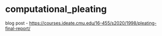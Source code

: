 # computational_pleating

blog post - https://courses.ideate.cmu.edu/16-455/s2020/1998/pleating-final-report/
